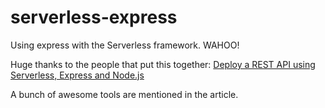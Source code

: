 # serverless-express
Using express with the Serverless framework. WAHOO!

Huge thanks to the people that put this together: [Deploy a REST API using Serverless, Express and Node.js](https://serverless.com/blog/serverless-express-rest-api/#converting-an-existing-express-application)

A bunch of awesome tools are mentioned in the article.
